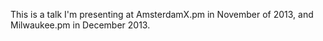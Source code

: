 This is a talk I'm presenting at AmsterdamX.pm in November of 2013, and Milwaukee.pm in December 2013.
